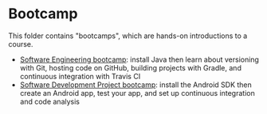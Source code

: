 # Bootcamp

This folder contains "bootcamps", which are hands-on introductions to a course.

- [Software Engineering bootcamp](SwEngBootcamp.md): install Java then learn about versioning with Git, hosting code on GitHub, building projects with Gradle, and continuous integration with Travis CI
- [Software Development Project bootcamp](SDPBootcamp.md): install the Android SDK then create an Android app, test your app, and set up continuous integration and code analysis

